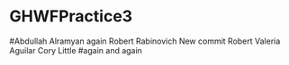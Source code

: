 # GHWFPractice3


#Abdullah Alramyan again
Robert Rabinovich
New commit Robert
Valeria Aguilar 
Cory Little
#again and again
